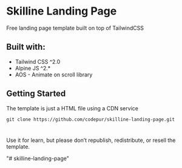 # Skilline Landing Page
Free landing page template built on top of TailwindCSS

## Built with:
- Tailwind CSS ^2.0
- Alpine JS ^2.*
- AOS - Animate on scroll library

## Getting Started
The template is just a HTML file using a CDN service

`git clone https://github.com/codepur/skilline-landing-page.git`

#
Use it for learn, but please don’t republish, redistribute, or resell the template.

"# skilline-landing-page" 
